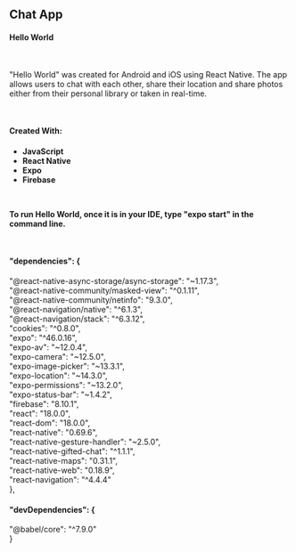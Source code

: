 <h2>Chat App</h2>
<h4>Hello World</h4>
<br>
<p>"Hello World" was created for Android and iOS using React Native. The app allows users to chat with each other, share their location and share photos either from their personal library or taken in real-time.
</p>
<br>
<h4>Created With:<h4>
<ul>
<li>JavaScript</li>
<li>React Native</li>
<li>Expo</li>
<li>Firebase</li>
</ul>
<br>
<p>
To run Hello World, once it is in your IDE, type "expo start" in the command line.
</p>
<br>
<p>
 <h4>"dependencies": {</h4>
    "@react-native-async-storage/async-storage": "~1.17.3",<br>
    "@react-native-community/masked-view": "^0.1.11",<br>
    "@react-native-community/netinfo": "9.3.0",<br>
    "@react-navigation/native": "^6.1.3",<br>
    "@react-navigation/stack": "^6.3.12",<br>
    "cookies": "^0.8.0",<br>
    "expo": "^46.0.16",<br>
    "expo-av": "~12.0.4",<br>
    "expo-camera": "~12.5.0",<br>
    "expo-image-picker": "~13.3.1",<br>
    "expo-location": "~14.3.0",<br>
    "expo-permissions": "~13.2.0",<br>
    "expo-status-bar": "~1.4.2",<br>
    "firebase": "8.10.1",<br>
    "react": "18.0.0",<br>
    "react-dom": "18.0.0",<br>
    "react-native": "0.69.6",<br>
    "react-native-gesture-handler": "~2.5.0",<br>
    "react-native-gifted-chat": "^1.1.1",<br>
    "react-native-maps": "0.31.1",<br>
    "react-native-web": "0.18.9",<br>
    "react-navigation": "^4.4.4"<br>
  },
  <h4>"devDependencies": {</h4>
    "@babel/core": "^7.9.0"<br>
  }
  </p>
